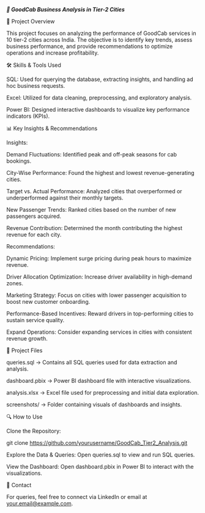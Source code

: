 ***🚖 GoodCab Business Analysis in Tier-2 Cities***

📌 Project Overview

This project focuses on analyzing the performance of GoodCab services in 10 tier-2 cities across India. The objective is to identify key trends, assess business performance, and provide recommendations to optimize operations and increase profitability.

🛠️ Skills & Tools Used

SQL: Used for querying the database, extracting insights, and handling ad hoc business requests.

Excel: Utilized for data cleaning, preprocessing, and exploratory analysis.

Power BI: Designed interactive dashboards to visualize key performance indicators (KPIs).

📊 Key Insights & Recommendations

Insights:

Demand Fluctuations: Identified peak and off-peak seasons for cab bookings.

City-Wise Performance: Found the highest and lowest revenue-generating cities.

Target vs. Actual Performance: Analyzed cities that overperformed or underperformed against their monthly targets.

New Passenger Trends: Ranked cities based on the number of new passengers acquired.

Revenue Contribution: Determined the month contributing the highest revenue for each city.

Recommendations:

Dynamic Pricing: Implement surge pricing during peak hours to maximize revenue.

Driver Allocation Optimization: Increase driver availability in high-demand zones.

Marketing Strategy: Focus on cities with lower passenger acquisition to boost new customer onboarding.

Performance-Based Incentives: Reward drivers in top-performing cities to sustain service quality.

Expand Operations: Consider expanding services in cities with consistent revenue growth.

📂 Project Files

queries.sql → Contains all SQL queries used for data extraction and analysis.

dashboard.pbix → Power BI dashboard file with interactive visualizations.

analysis.xlsx → Excel file used for preprocessing and initial data exploration.

screenshots/ → Folder containing visuals of dashboards and insights.

🔍 How to Use

Clone the Repository:

git clone https://github.com/yourusername/GoodCab_Tier2_Analysis.git

Explore the Data & Queries: Open queries.sql to view and run SQL queries.

View the Dashboard: Open dashboard.pbix in Power BI to interact with the visualizations.

📢 Contact

For queries, feel free to connect via LinkedIn or email at your.email@example.com.
